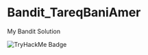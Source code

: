 # Bandit_TareqBaniAmer
My Bandit Solution

![TryHackMe Badge](https://tryhackme-badges.s3.amazonaws.com/An3C1ph3rX.png)
